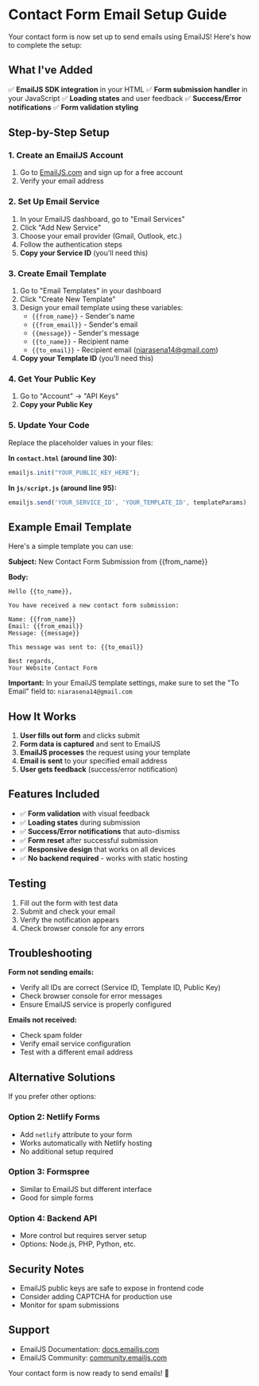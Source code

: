 # Contact Form Email Setup Guide

Your contact form is now set up to send emails using EmailJS! Here's how to complete the setup:

## What I've Added

✅ **EmailJS SDK integration** in your HTML
✅ **Form submission handler** in your JavaScript
✅ **Loading states** and user feedback
✅ **Success/Error notifications**
✅ **Form validation styling**

## Step-by-Step Setup

### 1. Create an EmailJS Account
1. Go to [EmailJS.com](https://www.emailjs.com/) and sign up for a free account
2. Verify your email address

### 2. Set Up Email Service
1. In your EmailJS dashboard, go to "Email Services"
2. Click "Add New Service"
3. Choose your email provider (Gmail, Outlook, etc.)
4. Follow the authentication steps
5. **Copy your Service ID** (you'll need this)

### 3. Create Email Template
1. Go to "Email Templates" in your dashboard
2. Click "Create New Template"
3. Design your email template using these variables:
   - `{{from_name}}` - Sender's name
   - `{{from_email}}` - Sender's email
   - `{{message}}` - Sender's message
   - `{{to_name}}` - Recipient name
   - `{{to_email}}` - Recipient email (niarasena14@gmail.com)
4. **Copy your Template ID** (you'll need this)

### 4. Get Your Public Key
1. Go to "Account" → "API Keys"
2. **Copy your Public Key**

### 5. Update Your Code
Replace the placeholder values in your files:

**In `contact.html` (around line 30):**
```javascript
emailjs.init("YOUR_PUBLIC_KEY_HERE");
```

**In `js/script.js` (around line 95):**
```javascript
emailjs.send('YOUR_SERVICE_ID', 'YOUR_TEMPLATE_ID', templateParams)
```

## Example Email Template

Here's a simple template you can use:

**Subject:** New Contact Form Submission from {{from_name}}

**Body:**
```
Hello {{to_name}},

You have received a new contact form submission:

Name: {{from_name}}
Email: {{from_email}}
Message: {{message}}

This message was sent to: {{to_email}}

Best regards,
Your Website Contact Form
```

**Important:** In your EmailJS template settings, make sure to set the "To Email" field to: `niarasena14@gmail.com`

## How It Works

1. **User fills out form** and clicks submit
2. **Form data is captured** and sent to EmailJS
3. **EmailJS processes** the request using your template
4. **Email is sent** to your specified email address
5. **User gets feedback** (success/error notification)

## Features Included

- ✅ **Form validation** with visual feedback
- ✅ **Loading states** during submission
- ✅ **Success/Error notifications** that auto-dismiss
- ✅ **Form reset** after successful submission
- ✅ **Responsive design** that works on all devices
- ✅ **No backend required** - works with static hosting

## Testing

1. Fill out the form with test data
2. Submit and check your email
3. Verify the notification appears
4. Check browser console for any errors

## Troubleshooting

**Form not sending emails:**
- Verify all IDs are correct (Service ID, Template ID, Public Key)
- Check browser console for error messages
- Ensure EmailJS service is properly configured

**Emails not received:**
- Check spam folder
- Verify email service configuration
- Test with a different email address

## Alternative Solutions

If you prefer other options:

### Option 2: Netlify Forms
- Add `netlify` attribute to your form
- Works automatically with Netlify hosting
- No additional setup required

### Option 3: Formspree
- Similar to EmailJS but different interface
- Good for simple forms

### Option 4: Backend API
- More control but requires server setup
- Options: Node.js, PHP, Python, etc.

## Security Notes

- EmailJS public keys are safe to expose in frontend code
- Consider adding CAPTCHA for production use
- Monitor for spam submissions

## Support

- EmailJS Documentation: [docs.emailjs.com](https://docs.emailjs.com/)
- EmailJS Community: [community.emailjs.com](https://community.emailjs.com/)

Your contact form is now ready to send emails! 🎉
